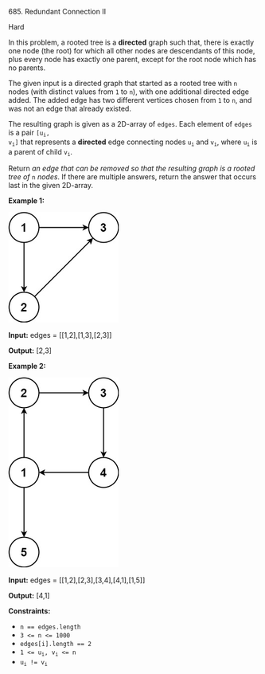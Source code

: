 685\. Redundant Connection II

Hard

In this problem, a rooted tree is a **directed** graph such that, there is exactly one node (the root) for which all other nodes are descendants of this node, plus every node has exactly one parent, except for the root node which has no parents.

The given input is a directed graph that started as a rooted tree with `n` nodes (with distinct values from `1` to `n`), with one additional directed edge added. The added edge has two different vertices chosen from `1` to `n`, and was not an edge that already existed.

The resulting graph is given as a 2D-array of `edges`. Each element of `edges` is a pair <code>[u<sub>i</sub>, v<sub>i</sub>]</code> that represents a **directed** edge connecting nodes <code>u<sub>i</sub></code> and <code>v<sub>i</sub></code>, where <code>u<sub>i</sub></code> is a parent of child <code>v<sub>i</sub></code>.

Return _an edge that can be removed so that the resulting graph is a rooted tree of_ `n` _nodes_. If there are multiple answers, return the answer that occurs last in the given 2D-array.

**Example 1:**

![](graph1.jpg)

**Input:** edges = [[1,2],[1,3],[2,3]]

**Output:** [2,3]

**Example 2:**

![](graph2.jpg)

**Input:** edges = [[1,2],[2,3],[3,4],[4,1],[1,5]]

**Output:** [4,1]

**Constraints:**

*   `n == edges.length`
*   `3 <= n <= 1000`
*   `edges[i].length == 2`
*   <code>1 <= u<sub>i</sub>, v<sub>i</sub> <= n</code>
*   <code>u<sub>i</sub> != v<sub>i</sub></code>